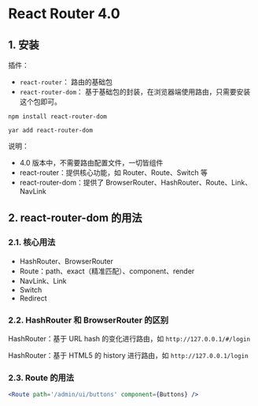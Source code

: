 # React Router 4.0

## 1. 安装

插件：

* `react-router`： 路由的基础包
* `react-router-dom`： 基于基础包的封装，在浏览器端使用路由，只需要安装这个包即可。

```shell
npm install react-router-dom

yar add react-router-dom
```

说明：

* 4.0 版本中，不需要路由配置文件，一切皆组件
* react-router：提供核心功能，如 Router、Route、Switch 等
* react-router-dom：提供了 BrowserRouter、HashRouter、Route、Link、NavLink

## 2. react-router-dom 的用法

### 2.1. 核心用法

* HashRouter、BrowserRouter
* Route：path、exact（精准匹配）、component、render
* NavLink、Link
* Switch
* Redirect

### 2.2. HashRouter 和 BrowserRouter 的区别

HashRouter：基于 URL hash 的变化进行路由，如 `http://127.0.0.1/#/login`

HashRouter：基于 HTML5 的 history 进行路由，如 `http://127.0.0.1/login`

### 2.3. Route 的用法

```jsx
<Route path='/admin/ui/buttons' component={Buttons} />
```
